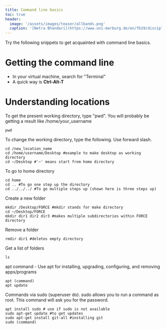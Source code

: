 ```yaml
---
title: Command line basics
toc: true
header:
  image: '/assets/images/teaser/allbands.png'
  caption: '[Netra Bhandari](https://www.uni-marburg.de/en/fb19/disciplines/physisch/environmentalinformatics){:target="_blank"}'
---
```


Try the following snippets to get acquainted with command line basics.

# Getting the command line 
* In your virtual machine, search for "Terminal"
* A quick way is **Ctrl-Alt-T**

# Understanding locations 
To get the present working directory, type "pwd". You will probably be getting a result like /home/your_username

```
pwd
```
To change the working directory, type the following. Use forward slash.

```
cd /new_location_name
cd /home/username/Desktop #example to make desktop as working directory
cd ~/Desktop #'~' means start from home directory
```

To go to home directory 
```
cd home
cd .. #To go one step up the directory
cd ../../../ #To go multiple steps up (shown here is three steps up)
```
Create a new folder

```
mkdir /Desktop/FORCE #mkdir stands for make directory
cd ~/Desktop/FORCE
mkdir dir1 dir2 dir3 #makes multiple subdirectories within FORCE directory
```

Remove a folder

```
rmdir dir1 #deletes empty directory
```


Get a list of folders

```
ls 
```

apt command - Use apt for installing, upgrading, configuring, and removing apps/programs

```
apt (command)
apt update
```

Commands via sudo (superuser do). sudo allows you to run a command as root. This command will ask you for the password.

```
apt install sudo # use if sudo is not available
sudo apt-get update #to get updates
sudo apt-get install git-all #installing git
sudo (command)
```
